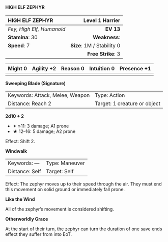 #### HIGH ELF ZEPHYR

| HIGH ELF ZEPHYR           |        **Level 1 Harrier** |
| :------------------------ | -------------------------: |
| *Fey, High Elf, Humanoid* |                  **EV 13** |
| **Stamina**: 30           |              **Weakness**: |
| **Speed**: 7              | **Size**: 1M / Stability 0 |
|                           |         **Free Strike**: 3 |

| **Might** 0 | **Agility** +2 | **Reason** 0 | **Intuition** 0 | **Presence** +1 |
| ----------- | -------------- | ------------ | --------------- | --------------- |
|             |                |              |                 |                 |

**Sweeping Blade (Signature)**

|                                 |                              |
| :------------------------------ | :--------------------------- |
| Keywords: Attack, Melee, Weapon | Type: Action                 |
| Distance: Reach 2               | Target: 1 creature or object |

**2d10 + 2**

- ✦ ≤11: 3 damage; A1 prone
- ★ 12–16: 5 damage; A2 prone

Effect: Shift 2.

**Windwalk**

|                |                |
| :------------- | :------------- |
| Keywords: —    | Type: Maneuver |
| Distance: Self | Target: Self   |

Effect: The zephyr moves up to their speed through the air. They must end this movement on solid ground or immediately fall prone.

**Like the Wind**

All of the zephyr’s movement is considered shifting.

**Otherworldly Grace**

At the start of their turn, the zephyr can turn the duration of one save ends effect they suffer from into EoT.
